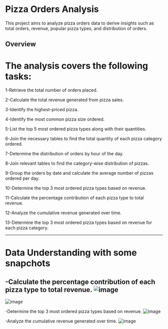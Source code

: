 # Pizza Orders Analysis

This project aims to analyze pizza orders data to derive insights such as total orders, revenue, popular pizza types, and distribution of orders.

## Overview
# The analysis covers the following tasks:
1-Retrieve the total number of orders placed.

2-Calculate the total revenue generated from pizza sales.

3-Identify the highest-priced pizza.

4-Identify the most common pizza size ordered.

5-List the top 5 most ordered pizza types along with their quantities.

6-Join the necessary tables to find the total quantity of each pizza category ordered.

7-Determine the distribution of orders by hour of the day.

8-Join relevant tables to find the category-wise distribution of pizzas.

9-Group the orders by date and calculate the average number of pizzas ordered per day.

10-Determine the top 3 most ordered pizza types based on revenue.

11-Calculate the percentage contribution of each pizza type to total revenue.

12-Analyze the cumulative revenue generated over time.

13-Determine the top 3 most ordered pizza types based on revenue for each pizza category.

---------------------------------------------------------------------------
# Data Understanding with some snapchots
-Calculate the percentage contribution of each pizza type to total revenue.
![image](https://github.com/user-attachments/assets/8e776c16-5fc7-4203-98f9-7b4fa90f5414)
-
![image](https://github.com/user-attachments/assets/297f0c01-0a23-4251-ae2b-1ea6cf9ca52e)

-Determine the top 3 most ordered pizza types based on revenue.
![image](https://github.com/user-attachments/assets/88daf66d-ab71-4e6f-801a-2e5d9f6a73fb)

-Analyze the cumulative revenue generated over time.
![image](https://github.com/user-attachments/assets/b357e66d-2516-45e6-ac9d-9ea9e2fb35af)








